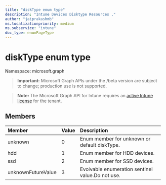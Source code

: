 ```yaml
---
title: "diskType enum type"
description: "Intune Devices Disktype Resources ."
author: "jaiprakashmb"
ms.localizationpriority: medium
ms.subservice: "intune"
doc_type: enumPageType
---
```


# diskType enum type

Namespace: microsoft.graph

> **Important:** Microsoft Graph APIs under the /beta version are subject to change; production use is not supported.

> **Note:** The Microsoft Graph API for Intune requires an [active Intune license](https://go.microsoft.com/fwlink/?linkid=839381) for the tenant.



## Members
|Member|Value|Description|
|:---|:---|:---|
|unknown|0|Enum member for unknown or default diskType.|
|hdd|1|Enum member for HDD devices.|
|ssd|2|Enum member for SSD devices.|
|unknownFutureValue|3|Evolvable enumeration sentinel value.Do not use.|
